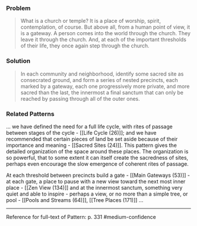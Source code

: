### Problem
>What is a church or temple? It is a place of worship, spirit, contemplation, of course. But above all, from a human point of view, it is a gateway. A person comes into the world through the church. They leave it through the church. And, at each of the important thresholds of their life, they once again step through the church.

### Solution
>In each community and neighborhood, identify some sacred site as consecrated ground, and form a series of nested precincts, each marked by a gateway, each one progressively more private, and more sacred than the last, the innermost a final sanctum that can only be reached by passing through all of the outer ones.

### Related Patterns
... we have defined the need for a full life cycle, with rites of passage between stages of the cycle - [[Life Cycle (26)]]; and we have recommended that certain pieces of land be set aside because of their importance and meaning - [[Sacred Sites (24)]]. This pattern gives the detailed organization of the space around these places. The organization is so powerful, that to some extent it can itself create the sacredness of sites, perhaps even encourage the slow emergence of coherent rites of passage.

At each threshold between precincts build a gate - [[Main Gateways (53)]] - at each gate, a place to pause with a new view toward the next most inner place - [[Zen View (134)]] and at the innermost sanctum, something very quiet and able to inspire - perhaps a view, or no more than a simple tree, or pool - [[Pools and Streams (64)]], [[Tree Places (171)]] ...

---
Reference for full-text of Pattern: p. 331 #medium-confidence 